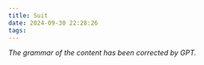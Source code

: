 ```yaml
---
title: Suit
date: 2024-09-30 22:28:26
tags:
---
```

<i>The grammar of the content has been corrected by GPT.</i>

<p></p>




<br>

<p></p>

<p></p>
<br>

<p></p>
<br>

<p></p>
